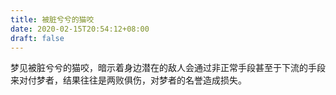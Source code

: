 ```yaml
---
title: 被脏兮兮的猫咬
date: 2020-02-15T20:54:12+08:00
draft: false
---
```


梦见被脏兮兮的猫咬，暗示着身边潜在的敌人会通过非正常手段甚至于下流的手段来对付梦者，结果往往是两败俱伤，对梦者的名誉造成损失。